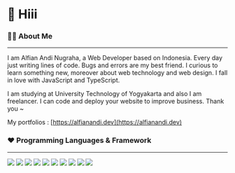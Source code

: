 # 👋 Hiii

### 👨‍💻 About Me
---
I am Alfian Andi Nugraha, a Web Developer based on Indonesia. Every day just writing lines of code. Bugs and errors are my best friend. I curious to learn something new, moreover about web technology and web design. I fall in love with JavaScript and TypeScript.


I am studying at University Technology of Yogyakarta and also I am freelancer. I can code and deploy your website to improve business. Thank you ~

My portfolios : [https://alfianandi.dev](https://alfianandi.dev)


### ❤️ Programming Languages & Framework
---
![](https://img.shields.io/badge/code-JavaScript-%233282B8)
![](https://img.shields.io/badge/code-Vue.js-%233282B8)
![](https://img.shields.io/badge/code-React.js-%233282B8)
![](https://img.shields.io/badge/code-SASS-%233282B8)
![](https://img.shields.io/badge/code-Bootstrap-%233282B8)
![](https://img.shields.io/badge/code-TypeScript-%233282B8)
![](https://img.shields.io/badge/code-Node.js-%233282B8)
![](https://img.shields.io/badge/code-Express-%233282B8)
![](https://img.shields.io/badge/code-Laravel-%233282B8)
![](https://img.shields.io/badge/code-PHP-%233282B8)
